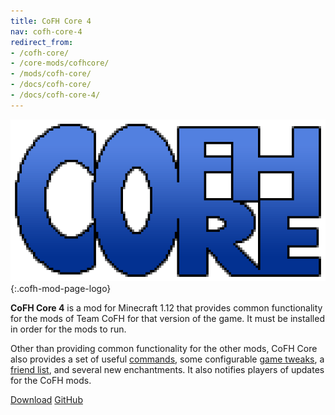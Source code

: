```yaml
---
title: CoFH Core 4
nav: cofh-core-4
redirect_from:
- /cofh-core/
- /core-mods/cofhcore/
- /mods/cofh-core/
- /docs/cofh-core/
- /docs/cofh-core-4/
---
```


![CoFH Core logo](/assets/images/modlogos/cofh-core.png){:.cofh-mod-page-logo}


**CoFH Core 4** is a mod for Minecraft 1.12 that provides common functionality
for the mods of Team CoFH for that version of the game. It must be installed in
order for the mods to run.

Other than providing common functionality for the other mods, CoFH Core also
provides a set of useful [commands](/docs/1.12/cofh-core-4/commands/), some
configurable [game tweaks](/docs/1.12/cofh-core-4/tweaks/), a [friend
list](/docs/1.12/cofh-core-4/friend-list/), and several new enchantments. It also
notifies players of updates for the CoFH mods.


<div class="uk-margin-top uk-button-group">
    <a class="uk-button uk-button-large uk-button-success uk-text-bold" href="/downloads/">Download</a>
    <a class="uk-button uk-button-large" href="https://github.com/CoFH/CoFHCore">GitHub</a>
</div>
